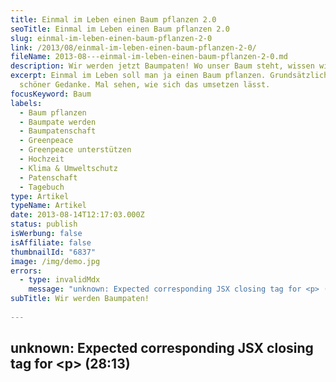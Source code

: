 ```yaml
---
title: Einmal im Leben einen Baum pflanzen 2.0
seoTitle: Einmal im Leben einen Baum pflanzen 2.0
slug: einmal-im-leben-einen-baum-pflanzen-2-0
link: /2013/08/einmal-im-leben-einen-baum-pflanzen-2-0/
fileName: 2013-08---einmal-im-leben-einen-baum-pflanzen-2-0.md
description: Wir werden jetzt Baumpaten! Wo unser Baum steht, wissen wir noch nicht
excerpt: Einmal im Leben soll man ja einen Baum pflanzen. Grundsätzlich ja ein
  schöner Gedanke. Mal sehen, wie sich das umsetzen lässt.
focusKeyword: Baum
labels:
  - Baum pflanzen
  - Baumpate werden
  - Baumpatenschaft
  - Greenpeace
  - Greenpeace unterstützen
  - Hochzeit
  - Klima & Umweltschutz
  - Patenschaft
  - Tagebuch
type: Artikel
typeName: Artikel
date: 2013-08-14T12:17:03.000Z
status: publish
isWerbung: false
isAffiliate: false
thumbnailId: "6837"
image: /img/demo.jpg
errors:
  - type: invalidMdx
    message: "unknown: Expected corresponding JSX closing tag for <p> (28:13)"
subTitle: Wir werden Baumpaten!
  
---
```


## unknown: Expected corresponding JSX closing tag for &lt;p> (28:13)

<!--
Doch leider stellte sich nach mehrfachen verzweifelten, gescheiterten
Buddelversuchen im Gleiskörper der Tram und im Asphalt der vor unserem Haus
befindlichen Straße heraus, dass das mitten in der Stadt leider nicht
durchführbar ist.

![Anne und der Herzmann werden jetzt Baumpaten](http://cardamonchai.files.wordpress.com/2013/08/foto.jpg?w=300 "Anne und der Herzmann werden jetzt Baumpaten")

Nun las ich schon vor einiger Zeit in meinem monatlichen Greenpeace-Magazin,
dass die Möglichkeit besteht, eine Baumpatenschaft abzuschließen und damit auch
noch Gutes zu tun! Und dabei muss man noch nicht mal selber gießen. Denn meinem
grünen Daumen sollte man besser keine Lebewesen anvertrauen.

Kurz und gut. Ich besuchte also die Seite von
[Greenpeace](http://www.greenpeace.de/) und stieß dabei auch sehr schnell auf
die Baumpatenschaft. Es stellte sich heraus: Es ist ganz leicht, eine solche
abzuschließen! Man muss lediglich ein PDF mit Namen und Adresse bestücken und
per Mail an Greenpeace schicken. Das PDF und die E-Mail-Adresse findet Ihr
[hier](http://www.greenpeace.de/themen/waelder/urwaldschutzgebiete/artikel/baumpatenschaften/).

Ich halte das für eine sehr sinnvolle und zugleich schöne Sache. Ihr solltet das
wirklich auch tun! Denn nicht nur, wenn man gerade frisch vermählt ist, macht
eine Baumpatenschaft absolut Sinn:

<blockquote>Deutschland hat beim Schutz von alten Wäldern ohne forstliche Nutzung großen Nachholbedarf: Nur etwa ein Prozent der deutschen Waldfläche ist den natürlichen Prozessen, den dort heimischen Tieren und Pflanzen und der Erholung von uns Menschen überlassen. Die gute Nachricht: durch einen Beschluss der Bundesregierung sollen bis zum Jahr 2020 zehn Prozent der öffentlichen Wälder aus der forstlichen Nutzung genommen werden. Dieser Plan muss jetzt umgesetzt werden!

Jede Baumpatin und jeder Baumpate trägt dazu bei, einem Baum symbolisch Schutz
zu geben – und die Forderung nach mehr Schutzgebieten zu
verbreiten.</blockquote>

Das steht auf der Greenpeace-Seite. Außerdem wird man auch noch namentlich auf
der Baumkarte von Greenpeace erwähnt. Noch stehen unsere Namen nicht drauf, da
ich die Patenschaft heute erst beantragt habe, aber ich werde Euch auf dem
Laufenden halten. Ich bin schon sehr gespannt und freue mich!

_Lieber Herzmann, die Überraschung ist mir gelungen, oder? &lt;3_

-->

  